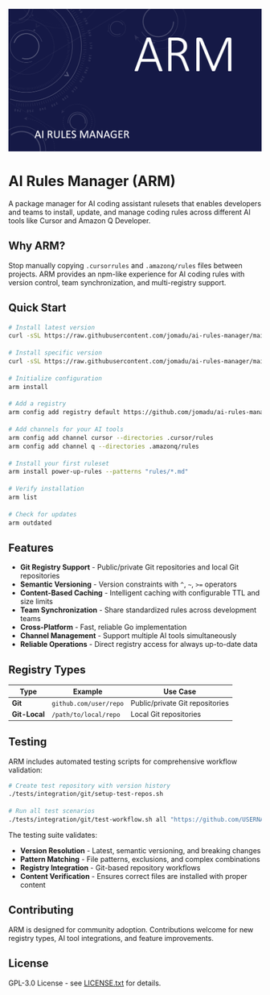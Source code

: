 ![AI Rules Manager](assets/header.png)

# AI Rules Manager (ARM)

A package manager for AI coding assistant rulesets that enables developers and teams to install, update, and manage coding rules across different AI tools like Cursor and Amazon Q Developer.

## Why ARM?

Stop manually copying `.cursorrules` and `.amazonq/rules` files between projects. ARM provides an npm-like experience for AI coding rules with version control, team synchronization, and multi-registry support.

## Quick Start

```bash
# Install latest version
curl -sSL https://raw.githubusercontent.com/jomadu/ai-rules-manager/main/scripts/install.sh | bash

# Install specific version
curl -sSL https://raw.githubusercontent.com/jomadu/ai-rules-manager/main/scripts/install.sh | bash -s v1.2.3

# Initialize configuration
arm install

# Add a registry
arm config add registry default https://github.com/jomadu/ai-rules-manager-test-git-registry --type=git

# Add channels for your AI tools
arm config add channel cursor --directories .cursor/rules
arm config add channel q --directories .amazonq/rules

# Install your first ruleset
arm install power-up-rules --patterns "rules/*.md"

# Verify installation
arm list

# Check for updates
arm outdated
```

## Features

- **Git Registry Support** - Public/private Git repositories and local Git repositories
- **Semantic Versioning** - Version constraints with `^`, `~`, `>=` operators
- **Content-Based Caching** - Intelligent caching with configurable TTL and size limits
- **Team Synchronization** - Share standardized rules across development teams
- **Cross-Platform** - Fast, reliable Go implementation
- **Channel Management** - Support multiple AI tools simultaneously
- **Reliable Operations** - Direct registry access for always up-to-date data

## Registry Types

| Type | Example | Use Case |
|------|---------|----------|
| **Git** | `github.com/user/repo` | Public/private Git repositories |
| **Git-Local** | `/path/to/local/repo` | Local Git repositories |

## Testing

ARM includes automated testing scripts for comprehensive workflow validation:

```bash
# Create test repository with version history
./tests/integration/git/setup-test-repos.sh

# Run all test scenarios
./tests/integration/git/test-workflow.sh all "https://github.com/USERNAME/ai-rules-manager-test-git-registry"
```

The testing suite validates:
- **Version Resolution** - Latest, semantic versioning, and breaking changes
- **Pattern Matching** - File patterns, exclusions, and complex combinations
- **Registry Integration** - Git-based repository workflows
- **Content Verification** - Ensures correct files are installed with proper content

## Contributing

ARM is designed for community adoption. Contributions welcome for new registry types, AI tool integrations, and feature improvements.

## License

GPL-3.0 License - see [LICENSE.txt](LICENSE.txt) for details.
